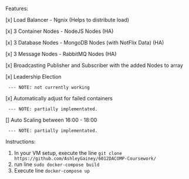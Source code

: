 
Features:

[x] Load Balancer - Ngnix (Helps to distribute load)

[x] 3 Container Nodes - NodeJS Nodes (HA)

[x] 3 Database Nodes - MongoDB Nodes (with NotFlix Data) (HA)

[x] 3 Message Nodes - RabbitMQ Nodes (HA)

[x] Broadcasting Publisher and Subscriber with the added Nodes to array

[x] Leadership Election

     --- NOTE: not currently working

[x] Automatically adjust for failed containers

     --- NOTE: partially implementated.

[] Auto Scaling between 16:00 - 18:00
     
     --- NOTE: partially implementated.


Instructions:

1) In your VM setup, execute the line `git clone https://github.com/AshleyGainey/6012DACOMP-Coursework/`
2) run line `sudo docker-compose build`
3) Execute line `docker-compose up`

